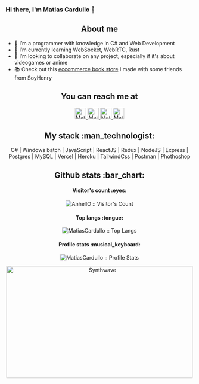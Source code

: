 ### Hi there, I'm Matias Cardullo 👋

<h2 align="center">About me</h2>

<!-- 🔭 I’m currently working on ... -->
- 🔭 I’m a programmer with knowledge in C# and Web Development
- 🌱 I’m currently learning WebSocket, WebRTC, Rust
- 👯 I’m looking to collaborate on any project, especially if it's about videogames or anime
- 📚 Check out this <a href="https://e-knows.herokuapp.com">eccommerce book store</a> I made with some friends from SoyHenry 
<!-- 🤔 I’m looking for help with ... -->

<h2 align="center">You can reach me at</h2>

<p align="center">
  <a href="mailto:cardullo.matias.97@gmail.com">
    <img src="https://www.vectorlogo.zone/logos/gmail/gmail-tile.svg" alt="Matias Cardullo's Gmail" height="30" width="30">
  </a>

  <a href="https://www.linkedin.com/in/matiascardullo/">
    <img src="https://www.vectorlogo.zone/logos/linkedin/linkedin-icon.svg" alt="Matias Cardullo's LinkedIn Profile" height="30" width="30">
  </a>

  <a href="https://es.stackoverflow.com/users/89530/shadow">
    <img src="https://www.vectorlogo.zone/logos/stackoverflow/stackoverflow-icon.svg" alt="Matias Cardullo's Stack Overflow Profile" height="30" width="30">
  </a>

  <a href="https://gitlab.com/MatiasCardullo">
    <img src="https://www.vectorlogo.zone/logos/gitlab/gitlab-icon.svg" alt="Matias Cardullo's GitLab Profile" height="30" width="30">
  </a>
</p>

<h2 align="center">My stack :man_technologist:</h2>

<p align="center">C# | Windows batch | JavaScript | ReactJS | Redux | NodeJS | Express | Postgres | MySQL | Vercel | Heroku | TailwindCss | Postman | Phothoshop</p>

<h2 align="center">Github stats :bar_chart:</h2>

<h4 align="center">Visitor's count :eyes:</h4>

<p align="center"><img src="https://profile-counter.glitch.me/{MatiasCardullo}/count.svg" alt="AnhellO :: Visitor's Count" /></p>

<h4 align="center">Top langs :tongue:</h4>

<p align="center"><img src="https://github-readme-stats.vercel.app/api/top-langs/?username=MatiasCardullo&langs_count=10&theme=tokyonight&layout=compact" alt="MatiasCardullo :: Top Langs" /></p>

<h4 align="center">Profile stats :musical_keyboard:</h4>

<p align="center"><img src="https://github-readme-stats.vercel.app/api?username=MatiasCardullo&show_icons=true&theme=synthwave" alt="MatiasCardullo :: Profile Stats" /></p>

<p align="center"><img src="https://thumbs.gfycat.com/GoodnaturedFondGaur-size_restricted.gif" alt="Synthwave" height="300" width="500"></p>
